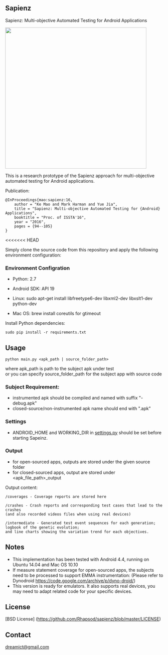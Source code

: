 ## Sapienz
Sapienz: Multi-objective Automated Testing for Android Applications  

<img src="http://www.sapienz.tk/content/images/2015/12/sapienz_screenshot.jpg" width="450px">

This is a research prototype of the Sapienz approach for multi-objective automated testing for Android applications.  

Publication:
```
@InProceedings{mao:sapienz:16,
    author = "Ke Mao and Mark Harman and Yue Jia",
    title = "Sapienz: Multi-objective Automated Testing for {Android} Applications",
    booktitle = "Proc. of ISSTA'16",
    year = "2016", 
    pages = {94--105}
} 
```

<<<<<<< HEAD

Simply clone the source code from this repository and apply the following environment configuration: 

### Environment Configration
* Python: 2.7

* Android SDK:
    API 19

* Linux:
    sudo apt-get install libfreetype6-dev libxml2-dev libxslt1-dev python-dev

* Mac OS:
    brew install coreutils for gtimeout

Install Python dependencies:

    sudo pip install -r requirements.txt


## Usage
    python main.py <apk_path | source_folder_path>

where apk\_path is path to the subject apk under test  
or you can specify source\_folder\_path for the subject app with source code

### Subject Requirement:
* instrumented apk should be compiled and named with suffix "-debug.apk"
* closed-source/non-instrumented apk name should end with ".apk" 

### Settings
* ANDROID\_HOME and WORKING\_DIR in [settings.py](https://github.com/Rhapsod/sapienz/blob/master/settings.py) should be set before starting Sapeinz.

### Output
* for open-sourced apps, outputs are stored under the given source folder
* for closed-sourced apps, output are stored under <apk_file_path>_output

Output content:

    /coverages - Coverage reports are stored here
    
    /crashes - Crash reports and corresponding test cases that lead to the crashes 
    (and also recorded videos files when using real devices)
    
    /intermediate - Generated test event sequences for each generation; logbook of the genetic evolution; 
    and line charts showing the variation trend for each objectives.


##  Notes
* This implementation has been tested with Android 4.4, running on Ubuntu 14.04 and Mac OS 10.10
* If measure statement coverage for open-sourced apps, the subjects need to be processed to support EMMA instrumentation:
(Please refer to Dynodroid https://code.google.com/archive/p/dyno-droid/)
* This version is ready for emulators. 
It also supports real devices, you may need to adapt related code for your specific devices.


## License
[BSD License] (https://github.com/Rhapsod/sapienz/blob/master/LICENSE)

## Contact
<dreamict@gmail.com>
